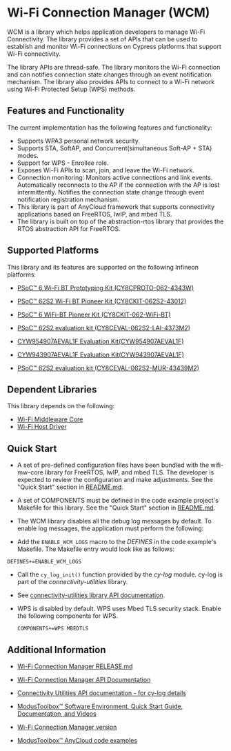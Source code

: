 # Wi-Fi Connection Manager (WCM)
WCM is a library which helps application developers to manage Wi-Fi Connectivity. The library provides a set of APIs that can be used to establish and monitor Wi-Fi connections on Cypress platforms that support Wi-Fi connectivity.

The library APIs are thread-safe. The library monitors the Wi-Fi connection and can notifies connection state changes through an event notification mechanism. The library also provides APIs to connect to a Wi-Fi network using Wi-Fi Protected Setup (WPS) methods.

## Features and Functionality
The current implementation has the following features and functionality:
* Supports WPA3 personal network security.
* Supports STA, SoftAP, and Concurrent(simultaneous Soft-AP + STA) modes.
* Support for WPS - Enrollee role.
* Exposes Wi-Fi APIs to scan, join, and leave the Wi-Fi network.
* Connection monitoring: Monitors active connections and link events. Automatically reconnects to the AP if the connection with the AP is lost intermittently. Notifies the connection state change through event notification registration mechanism.
* This library is part of AnyCloud framework that supports connectivity applications based on FreeRTOS, lwIP, and mbed TLS.
* The library is built on top of the abstraction-rtos library that provides the RTOS abstraction API for FreeRTOS.

## Supported Platforms
This library and its features are supported on the following Infineon platforms:
* [PSoC&trade; 6 Wi-Fi BT Prototyping Kit (CY8CPROTO-062-4343W)](https://www.cypress.com/documentation/development-kitsboards/psoc-6-wi-fi-bt-prototyping-kit-cy8cproto-062-4343w)

* [PSoC&trade; 62S2 Wi-Fi BT Pioneer Kit (CY8CKIT-062S2-43012)](https://www.cypress.com/documentation/development-kitsboards/psoc-62s2-wi-fi-bt-pioneer-kit-cy8ckit-062s2-43012)

* [PSoC&trade; 6 WiFi-BT Pioneer Kit (CY8CKIT-062-WiFi-BT)](https://www.cypress.com/documentation/development-kitsboards/psoc-6-wifi-bt-pioneer-kit-cy8ckit-062-wifi-bt)

* [PSoC&trade; 62S2 evaluation kit (CY8CEVAL-062S2-LAI-4373M2)](https://www.cypress.com/documentation/development-kitsboards/psoc-62s2-evaluation-kit-cy8ceval-062s2)

* [CYW954907AEVAL1F Evaluation Kit(CYW954907AEVAL1F)](https://www.cypress.com/documentation/development-kitsboards/cyw954907aeval1f-evaluation-kit)

* [CYW943907AEVAL1F Evaluation Kit(CYW943907AEVAL1F)](https://www.cypress.com/documentation/development-kitsboards/cyw943907aeval1f-evaluation-kit)

* [PSoC&trade; 62S2 evaluation kit (CY8CEVAL-062S2-MUR-43439M2)](https://www.cypress.com/documentation/development-kitsboards/psoc-62s2-evaluation-kit-cy8ceval-062s2)

## Dependent Libraries
This library depends on the following:
* [Wi-Fi Middleware Core](https://github.com/Infineon/wifi-mw-core)
* [Wi-Fi Host Driver](https://github.com/Infineon/wifi-host-driver)

## Quick Start
* A set of pre-defined configuration files have been bundled with the wifi-mw-core library for FreeRTOS, lwIP, and mbed TLS. The developer is expected to review the configuration and make adjustments. See the "Quick Start" section in [README.md](https://github.com/Infineon/wifi-mw-core/blob/master/README.md).

* A set of COMPONENTS must be defined in the code example project's Makefile for this library. See the "Quick Start" section in [README.md](https://github.com/Infineon/wifi-mw-core/blob/master/README.md).

* The WCM library disables all the debug log messages by default. To enable log messages, the application must perform the following:

 - Add the `ENABLE_WCM_LOGS` macro to the *DEFINES* in the code example's Makefile. The Makefile entry would look like as follows:
  ```
  DEFINES+=ENABLE_WCM_LOGS
  ```
 
 - Call the `cy_log_init()` function provided by the *cy-log* module. cy-log is part of the *connectivity-utilities* library. 
 
 - See [connectivity-utilities library API documentation](https://Infineon.github.io/connectivity-utilities/api_reference_manual/html/group__logging__utils.html).

* WPS is disabled by default. WPS uses Mbed TLS security stack. Enable the following components for WPS.
  ```
  COMPONENTS+=WPS MBEDTLS
  ```

## Additional Information
* [Wi-Fi Connection Manager RELEASE.md](./RELEASE.md)

* [Wi-Fi Connection Manager API Documentation](https://Infineon.github.io/wifi-connection-manager/api_reference_manual/html/index.html)

* [Connectivity Utilities API documentation - for cy-log details](https://Infineon.github.io/connectivity-utilities/api_reference_manual/html/group__logging__utils.html)

* [ModusToolbox&trade; Software Environment, Quick Start Guide, Documentation, and Videos](https://www.cypress.com/products/modustoolbox-software-environment)

* [Wi-Fi Connection Manager version](./version.xml)

* [ModusToolbox&trade; AnyCloud code examples](https://github.com/Infineon?q=mtb-example-anycloud%20NOT%20Deprecated)
